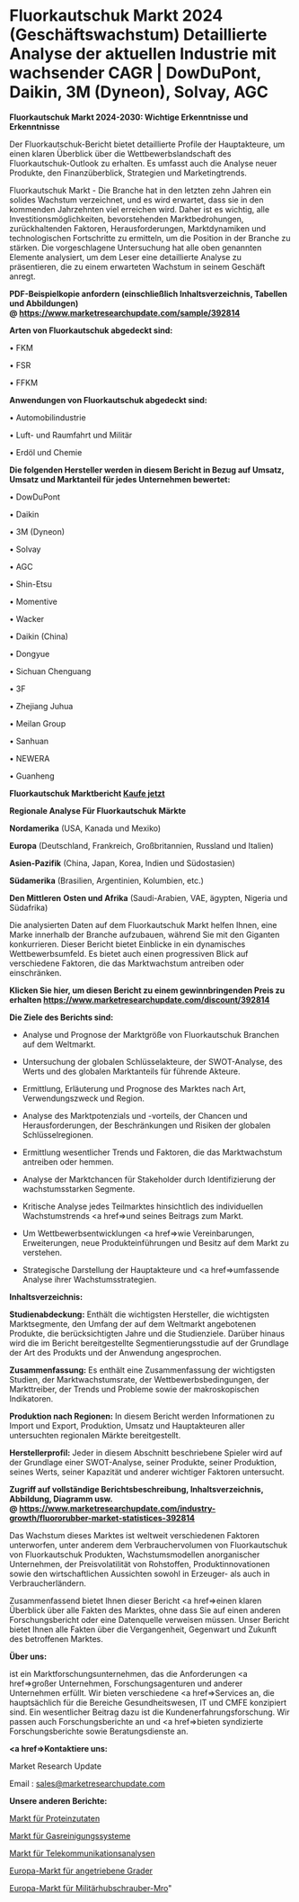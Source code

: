 # Fluorkautschuk Markt 2024 (Geschäftswachstum) Detaillierte Analyse der aktuellen Industrie mit wachsender CAGR | DowDuPont, Daikin, 3M (Dyneon), Solvay, AGC

<strong>Fluorkautschuk Markt 2024-2030: Wichtige Erkenntnisse und Erkenntnisse</strong>

Der Fluorkautschuk-Bericht bietet detaillierte Profile der Hauptakteure, um einen klaren Überblick über die Wettbewerbslandschaft des Fluorkautschuk-Outlook zu erhalten. Es umfasst auch die Analyse neuer Produkte, den Finanzüberblick, Strategien und Marketingtrends.

Fluorkautschuk Markt - Die Branche hat in den letzten zehn Jahren ein solides Wachstum verzeichnet, und es wird erwartet, dass sie in den kommenden Jahrzehnten viel erreichen wird. Daher ist es wichtig, alle Investitionsmöglichkeiten, bevorstehenden Marktbedrohungen, zurückhaltenden Faktoren, Herausforderungen, Marktdynamiken und technologischen Fortschritte zu ermitteln, um die Position in der Branche zu stärken. Die vorgeschlagene Untersuchung hat alle oben genannten Elemente analysiert, um dem Leser eine detaillierte Analyse zu präsentieren, die zu einem erwarteten Wachstum in seinem Geschäft anregt.

<strong><b>PDF-Beispielkopie anfordern (einschließlich Inhaltsverzeichnis, Tabellen und Abbildungen) @ </b></strong><strong><a href=https://www.marketresearchupdate.com/sample/392814><strong>https://www.marketresearchupdate.com/sample/392814</u></a></strong></strong>

<strong>Arten von Fluorkautschuk abgedeckt sind:</strong>

• FKM

• FSR

• FFKM

<strong>Anwendungen von Fluorkautschuk abgedeckt sind:</strong>

• Automobilindustrie

• Luft- und Raumfahrt und Militär

• Erdöl und Chemie

<strong>Die folgenden Hersteller werden in diesem Bericht in Bezug auf Umsatz, Umsatz und Marktanteil für jedes Unternehmen bewertet:</strong>

• DowDuPont

• Daikin

• 3M (Dyneon)

• Solvay

• AGC

• Shin-Etsu

• Momentive

• Wacker

• Daikin (China)

• Dongyue

• Sichuan Chenguang

• 3F

• Zhejiang Juhua

• Meilan Group

• Sanhuan

• NEWERA

• Guanheng

<strong>Fluorkautschuk Marktbericht <a href=https://www.marketresearchupdate.com/buynow/392814>Kaufe jetzt</a></strong>

<strong>Regionale Analyse Für Fluorkautschuk Märkte</strong>

<strong>Nordamerika</strong> (USA, Kanada und Mexiko)

<strong>Europa</strong> (Deutschland, Frankreich, Großbritannien, Russland und Italien)

<strong>Asien-Pazifik</strong> (China, Japan, Korea, Indien und Südostasien)

<strong>Südamerika</strong> (Brasilien, Argentinien, Kolumbien, etc.)

<strong>Den Mittleren</strong> <strong>Osten und Afrika</strong> (Saudi-Arabien, VAE, ägypten, Nigeria und Südafrika)

Die analysierten Daten auf dem Fluorkautschuk Markt helfen Ihnen, eine Marke innerhalb der Branche aufzubauen, während Sie mit den Giganten konkurrieren. Dieser Bericht bietet Einblicke in ein dynamisches Wettbewerbsumfeld. Es bietet auch einen progressiven Blick auf verschiedene Faktoren, die das Marktwachstum antreiben oder einschränken.

<strong>Klicken Sie hier, um diesen Bericht zu einem gewinnbringenden Preis zu erhalten
</strong><strong><a href=https://www.marketresearchupdate.com/discount/392814>https://www.marketresearchupdate.com/discount/392814</b></u></strong></a>

<strong>Die Ziele des Berichts sind:</strong>

- Analyse und Prognose der Marktgröße von Fluorkautschuk Branchen auf dem Weltmarkt.

- Untersuchung der globalen Schlüsselakteure, der SWOT-Analyse, des Werts und des globalen Marktanteils für führende Akteure.

- Ermittlung, Erläuterung und Prognose des Marktes nach Art, Verwendungszweck und Region.

- Analyse des Marktpotenzials und -vorteils, der Chancen und Herausforderungen, der Beschränkungen und Risiken der globalen Schlüsselregionen.

- Ermittlung wesentlicher Trends und Faktoren, die das Marktwachstum antreiben oder hemmen.

- Analyse der Marktchancen für Stakeholder durch Identifizierung der wachstumsstarken Segmente.

- Kritische Analyse jedes Teilmarktes hinsichtlich des individuellen Wachstumstrends <a href=>und</a> seines Beitrags zum Markt.

- Um Wettbewerbsentwicklungen <a href=>wie</a> Vereinbarungen, Erweiterungen, neue Produkteinführungen und Besitz auf dem Markt zu verstehen.

- Strategische Darstellung der Hauptakteure und <a href=>umfas</a>sende Analyse ihrer Wachstumsstrategien.

<strong>Inhaltsverzeichnis:</strong>

<strong>Studienabdeckung:</strong> Enthält die wichtigsten Hersteller, die wichtigsten Marktsegmente, den Umfang der auf dem Weltmarkt angebotenen Produkte, die berücksichtigten Jahre und die Studienziele. Darüber hinaus wird die im Bericht bereitgestellte Segmentierungsstudie auf der Grundlage der Art des Produkts und der Anwendung angesprochen.

<strong>Zusammenfassung:</strong> Es enthält eine Zusammenfassung der wichtigsten Studien, der Marktwachstumsrate, der Wettbewerbsbedingungen, der Markttreiber, der Trends und Probleme sowie der makroskopischen Indikatoren.

<strong>Produktion nach Regionen:</strong> In diesem Bericht werden Informationen zu Import und Export, Produktion, Umsatz und Hauptakteuren aller untersuchten regionalen Märkte bereitgestellt.

<strong>Herstellerprofil:</strong> Jeder in diesem Abschnitt beschriebene Spieler wird auf der Grundlage einer SWOT-Analyse, seiner Produkte, seiner Produktion, seines Werts, seiner Kapazität und anderer wichtiger Faktoren untersucht.

<strong><b>Zugriff auf vollständige Berichtsbeschreibung, Inhaltsverzeichnis, Abbildung, Diagramm usw. @ </b></strong><strong><a href=https://www.marketresearchupdate.com/industry-growth/fluororubber-market-statistices-392814>https://www.marketresearchupdate.com/industry-growth/fluororubber-market-statistices-392814</a></strong>

Das Wachstum dieses Marktes ist weltweit verschiedenen Faktoren unterworfen, unter anderem dem Verbrauchervolumen von Fluorkautschuk von Fluorkautschuk Produkten, Wachstumsmodellen anorganischer Unternehmen, der Preisvolatilität von Rohstoffen, Produktinnovationen sowie den wirtschaftlichen Aussichten sowohl in Erzeuger- als auch in Verbraucherländern.

Zusammenfassend bietet Ihnen dieser Bericht <a href=>einen</a> klaren Überblick über alle Fakten des Marktes, ohne dass Sie auf einen anderen Forschungsbericht oder eine Datenquelle verweisen müssen. Unser Bericht bietet Ihnen alle Fakten über die Vergangenheit, Gegenwart und Zukunft des betroffenen Marktes.

<strong>Über uns:</strong>

 ist ein Marktforschungsunternehmen, das die Anforderungen <a href=>großer</a> Unternehmen, Forschungsagenturen und anderer Unternehmen erfüllt. Wir bieten verschiedene <a href=>Services</a> an, die hauptsächlich für die Bereiche Gesundheitswesen, IT und CMFE konzipiert sind. Ein wesentlicher Beitrag dazu ist die Kundenerfahrungsforschung. Wir passen auch Forschungsberichte an und <a href=>bieten</a> syndizierte Forschungsberichte sowie Beratungsdienste an.

<strong><a href=>Kontaktiere uns:</a></strong>

Market Research Update

Email : sales@marketresearchupdate.com

<strong>Unsere anderen Berichte:</strong>

<a href=https://www.linkedin.com/pulse/protein-ingredients-market-size-historical-growth>Markt für Proteinzutaten</a>

<a href=https://www.linkedin.com/pulse/gas-purification-systems-equipment-market-analysis>Markt für Gasreinigungssysteme</a>

<a href=https://www.linkedin.com/pulse/telecom-analytics-market-research-report-reveals>Markt für Telekommunikationsanalysen</a>

<a href=https://www.linkedin.com/pulse/europe-propelled-grader-market-witness-huge-growth-2030>Europa-Markt für angetriebene Grader</a>

<a href=https://www.linkedin.com/pulse/europe-military-helicopter-mro-market-2023-thriving-kfwaf/>Europa-Markt für Militärhubschrauber-Mro</a>"
